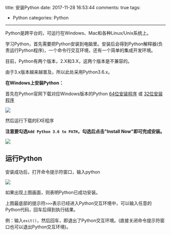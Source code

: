 title: 安装Python
date: 2017-11-28 16:53:44
comments: true
tags: 
 - Python
categories: Python
----------

Python是跨平台的，可运行在Windows、Mac和各种Linux/Unix系统上。

学习Python，首先需要把Python安装到电脑里。安装后会得到Python解释器(负责运行Python程序)，一个命令行交互环境，还有一个简单的集成开发环境。

目前，Python有两个版本，2.X和3.X，这两个版本是不兼容的。

由于3.x版本越来越普及，所以此处采用Python3.6.x。

**在Windows上安装Python：**

首先在Python官网下载对应Windows版本的Python [64位安装程序](https://www.python.org/ftp/python/3.6.3/python-3.6.3-amd64.exe) 或 [32位安装程序](https://www.python.org/ftp/python/3.6.3/python-3.6.3.exe)

![](http://oih7sazbd.bkt.clouddn.com/python.jpg)

<!-- more -->

然后运行下载的EXE程序 

**注意要勾选``Add Python 3.6 to PATH``，勾选后点击"Install Now"即可完成安装。**

![](http://oih7sazbd.bkt.clouddn.com/install.jpg)


## 运行Python

安装成功后，打开命令提示符窗口，输入python

![](http://oih7sazbd.bkt.clouddn.com/QQ%E6%88%AA%E5%9B%BE20171128164544.jpg)

如果出现上图画面，则表明Python已成功安装。

上图最底部的提示符`>>>`表示已经进入Python交互环境中，可以输入任意的Python代码，回车后得到执行结果。

例：输入`exit()`，然后回车，即退出了Python交互环境。(直接关闭命令提示符窗口也可以退出Python交互环境)。


